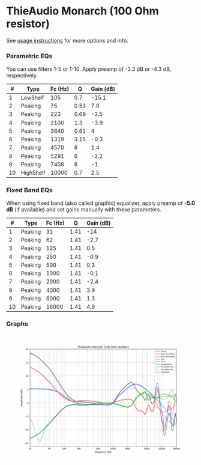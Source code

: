 # ThieAudio Monarch (100 Ohm resistor)
See [usage instructions](https://github.com/jaakkopasanen/AutoEq#usage) for more options and info.

### Parametric EQs
You can use filters 1-5 or 1-10. Apply preamp of -3.3 dB or -4.3 dB, respectively.

|   # | Type      |   Fc (Hz) |    Q |   Gain (dB) |
|-----|-----------|-----------|------|-------------|
|   1 | LowShelf  |       105 | 0.7  |       -15.1 |
|   2 | Peaking   |        75 | 0.53 |         7.9 |
|   3 | Peaking   |       223 | 0.69 |        -2.5 |
|   4 | Peaking   |      2100 | 1.3  |        -3.9 |
|   5 | Peaking   |      3840 | 0.61 |         4   |
|   6 | Peaking   |      1319 | 3.15 |        -0.3 |
|   7 | Peaking   |      4570 | 6    |         1.4 |
|   8 | Peaking   |      5291 | 6    |        -2.2 |
|   9 | Peaking   |      7408 | 6    |        -1   |
|  10 | HighShelf |     10000 | 0.7  |         2.5 |

### Fixed Band EQs
When using fixed band (also called graphic) equalizer, apply preamp of **-5.0 dB** (if available) and set gains manually with these parameters.

|   # | Type    |   Fc (Hz) |    Q |   Gain (dB) |
|-----|---------|-----------|------|-------------|
|   1 | Peaking |        31 | 1.41 |       -14   |
|   2 | Peaking |        62 | 1.41 |        -2.7 |
|   3 | Peaking |       125 | 1.41 |         0.5 |
|   4 | Peaking |       250 | 1.41 |        -0.9 |
|   5 | Peaking |       500 | 1.41 |         0.3 |
|   6 | Peaking |      1000 | 1.41 |        -0.1 |
|   7 | Peaking |      2000 | 1.41 |        -2.4 |
|   8 | Peaking |      4000 | 1.41 |         3.9 |
|   9 | Peaking |      8000 | 1.41 |         1.3 |
|  10 | Peaking |     16000 | 1.41 |         4.9 |

### Graphs
![](./ThieAudio%20Monarch%20(100%20Ohm%20resistor).png)
